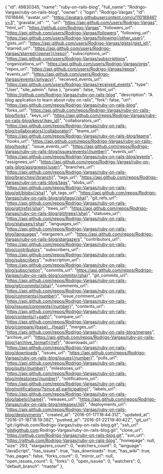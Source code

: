 {
    "id": 49830345,
    "name": "ruby-on-rails-blog",
    "full_name": "Rodrigo-Vargas/ruby-on-rails-blog",
    "owner": {
      "login": "Rodrigo-Vargas",
      "id": 11018846,
      "avatar_url": "https://avatars.githubusercontent.com/u/11018846?v=3",
      "gravatar_id": "",
      "url": "https://api.github.com/users/Rodrigo-Vargas",
      "html_url": "https://github.com/Rodrigo-Vargas",
      "followers_url": "https://api.github.com/users/Rodrigo-Vargas/followers",
      "following_url": "https://api.github.com/users/Rodrigo-Vargas/following{/other_user}",
      "gists_url": "https://api.github.com/users/Rodrigo-Vargas/gists{/gist_id}",
      "starred_url": "https://api.github.com/users/Rodrigo-Vargas/starred{/owner}{/repo}",
      "subscriptions_url": "https://api.github.com/users/Rodrigo-Vargas/subscriptions",
      "organizations_url": "https://api.github.com/users/Rodrigo-Vargas/orgs",
      "repos_url": "https://api.github.com/users/Rodrigo-Vargas/repos",
      "events_url": "https://api.github.com/users/Rodrigo-Vargas/events{/privacy}",
      "received_events_url": "https://api.github.com/users/Rodrigo-Vargas/received_events",
      "type": "User",
      "site_admin": false
    },
    "private": false,
    "html_url": "https://github.com/Rodrigo-Vargas/ruby-on-rails-blog",
    "description": "A blog applcation to learn about ruby on rails",
    "fork": false,
    "url": "https://api.github.com/repos/Rodrigo-Vargas/ruby-on-rails-blog",
    "forks_url": "https://api.github.com/repos/Rodrigo-Vargas/ruby-on-rails-blog/forks",
    "keys_url": "https://api.github.com/repos/Rodrigo-Vargas/ruby-on-rails-blog/keys{/key_id}",
    "collaborators_url": "https://api.github.com/repos/Rodrigo-Vargas/ruby-on-rails-blog/collaborators{/collaborator}",
    "teams_url": "https://api.github.com/repos/Rodrigo-Vargas/ruby-on-rails-blog/teams",
    "hooks_url": "https://api.github.com/repos/Rodrigo-Vargas/ruby-on-rails-blog/hooks",
    "issue_events_url": "https://api.github.com/repos/Rodrigo-Vargas/ruby-on-rails-blog/issues/events{/number}",
    "events_url": "https://api.github.com/repos/Rodrigo-Vargas/ruby-on-rails-blog/events",
    "assignees_url": "https://api.github.com/repos/Rodrigo-Vargas/ruby-on-rails-blog/assignees{/user}",
    "branches_url": "https://api.github.com/repos/Rodrigo-Vargas/ruby-on-rails-blog/branches{/branch}",
    "tags_url": "https://api.github.com/repos/Rodrigo-Vargas/ruby-on-rails-blog/tags",
    "blobs_url": "https://api.github.com/repos/Rodrigo-Vargas/ruby-on-rails-blog/git/blobs{/sha}",
    "git_tags_url": "https://api.github.com/repos/Rodrigo-Vargas/ruby-on-rails-blog/git/tags{/sha}",
    "git_refs_url": "https://api.github.com/repos/Rodrigo-Vargas/ruby-on-rails-blog/git/refs{/sha}",
    "trees_url": "https://api.github.com/repos/Rodrigo-Vargas/ruby-on-rails-blog/git/trees{/sha}",
    "statuses_url": "https://api.github.com/repos/Rodrigo-Vargas/ruby-on-rails-blog/statuses/{sha}",
    "languages_url": "https://api.github.com/repos/Rodrigo-Vargas/ruby-on-rails-blog/languages",
    "stargazers_url": "https://api.github.com/repos/Rodrigo-Vargas/ruby-on-rails-blog/stargazers",
    "contributors_url": "https://api.github.com/repos/Rodrigo-Vargas/ruby-on-rails-blog/contributors",
    "subscribers_url": "https://api.github.com/repos/Rodrigo-Vargas/ruby-on-rails-blog/subscribers",
    "subscription_url": "https://api.github.com/repos/Rodrigo-Vargas/ruby-on-rails-blog/subscription",
    "commits_url": "https://api.github.com/repos/Rodrigo-Vargas/ruby-on-rails-blog/commits{/sha}",
    "git_commits_url": "https://api.github.com/repos/Rodrigo-Vargas/ruby-on-rails-blog/git/commits{/sha}",
    "comments_url": "https://api.github.com/repos/Rodrigo-Vargas/ruby-on-rails-blog/comments{/number}",
    "issue_comment_url": "https://api.github.com/repos/Rodrigo-Vargas/ruby-on-rails-blog/issues/comments{/number}",
    "contents_url": "https://api.github.com/repos/Rodrigo-Vargas/ruby-on-rails-blog/contents/{+path}",
    "compare_url": "https://api.github.com/repos/Rodrigo-Vargas/ruby-on-rails-blog/compare/{base}...{head}",
    "merges_url": "https://api.github.com/repos/Rodrigo-Vargas/ruby-on-rails-blog/merges",
    "archive_url": "https://api.github.com/repos/Rodrigo-Vargas/ruby-on-rails-blog/{archive_format}{/ref}",
    "downloads_url": "https://api.github.com/repos/Rodrigo-Vargas/ruby-on-rails-blog/downloads",
    "issues_url": "https://api.github.com/repos/Rodrigo-Vargas/ruby-on-rails-blog/issues{/number}",
    "pulls_url": "https://api.github.com/repos/Rodrigo-Vargas/ruby-on-rails-blog/pulls{/number}",
    "milestones_url": "https://api.github.com/repos/Rodrigo-Vargas/ruby-on-rails-blog/milestones{/number}",
    "notifications_url": "https://api.github.com/repos/Rodrigo-Vargas/ruby-on-rails-blog/notifications{?since,all,participating}",
    "labels_url": "https://api.github.com/repos/Rodrigo-Vargas/ruby-on-rails-blog/labels{/name}",
    "releases_url": "https://api.github.com/repos/Rodrigo-Vargas/ruby-on-rails-blog/releases{/id}",
    "deployments_url": "https://api.github.com/repos/Rodrigo-Vargas/ruby-on-rails-blog/deployments",
    "created_at": "2016-01-17T18:44:31Z",
    "updated_at": "2016-01-18T18:19:39Z",
    "pushed_at": "2016-01-22T19:40:42Z",
    "git_url": "git://github.com/Rodrigo-Vargas/ruby-on-rails-blog.git",
    "ssh_url": "git@github.com:Rodrigo-Vargas/ruby-on-rails-blog.git",
    "clone_url": "https://github.com/Rodrigo-Vargas/ruby-on-rails-blog.git",
    "svn_url": "https://github.com/Rodrigo-Vargas/ruby-on-rails-blog",
    "homepage": null,
    "size": 293,
    "stargazers_count": 0,
    "watchers_count": 0,
    "language": "JavaScript",
    "has_issues": true,
    "has_downloads": true,
    "has_wiki": true,
    "has_pages": false,
    "forks_count": 0,
    "mirror_url": null,
    "open_issues_count": 0,
    "forks": 0,
    "open_issues": 0,
    "watchers": 0,
    "default_branch": "master"
  },